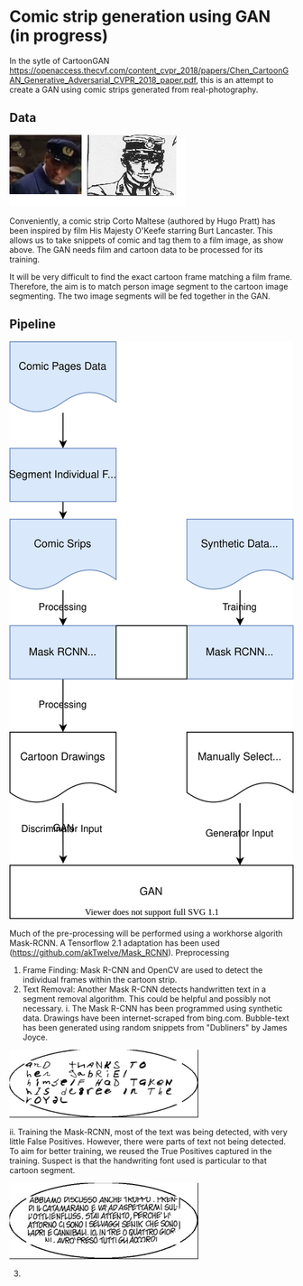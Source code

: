 # Comic strip generation using GAN (in progress)

In the sytle of CartoonGAN https://openaccess.thecvf.com/content_cvpr_2018/papers/Chen_CartoonGAN_Generative_Adversarial_CVPR_2018_paper.pdf, this is an attempt to create a GAN using comic strips generated from real-photography.

## Data
![Comic vs Film Pictures](https://github.com/micsche/GANComic/blob/main/images/film1.png)


Conveniently, a comic strip Corto Maltese (authored by Hugo Pratt) has been inspired by film His Majesty O'Keefe starring Burt Lancaster. This allows us to take snippets of comic and tag them to a film image, as show above. The GAN needs  film and cartoon data to be processed for its training. 

It will be very difficult to find the exact cartoon frame matching a film frame. Therefore, the aim is to match person image segment to the cartoon image segmenting. The two image segments will be fed together in the GAN.


## Pipeline
![Pipeline](https://github.com/micsche/GANComic/blob/main/pipeline.svg)

Much of the pre-processing will be performed using a workhorse algorith Mask-RCNN. A Tensorflow 2.1 adaptation has been used (https://github.com/akTwelve/Mask_RCNN). 
Preprocessing 
1. Frame Finding: Mask R-CNN and OpenCV are used to detect the individual frames within the cartoon strip.
2. Text Removal: Another Mask R-CNN detects handwritten text in a segment removal algorithm. This could be helpful and possibly not necessary.
  i. The Mask R-CNN has been programmed using synthetic data. Drawings have been internet-scraped from bing.com. Bubble-text has been generated using random snippets from "Dubliners" by James Joyce. 

![Bubble Text](https://github.com/micsche/GANComic/blob/main/images/bubbletext.png)
  
  ii. Training the Mask-RCNN, most of the text was being detected, with very little False Positives. However, there were parts of text not being detected. To aim for better training, we reused the True Positives captured in the training. Suspect is that the handwriting font used is particular to that cartoon segment.
  
![Bubble Text](https://github.com/micsche/GANComic/blob/main/images/bubbletext2.png)
  
3. 



